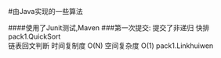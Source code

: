 #由Java实现的一些算法

####使用了Junit测试,Maven
###第一次提交: 提交了非递归 快排 pack1.QuickSort    
链表回文判断 时间复制度 O(N) 空间复杂度 O(1)  pack1.Linkhuiwen
